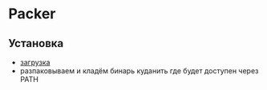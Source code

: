 # Packer

## Установка

- [загрузка](https://releases.hashicorp.com/packer/1.4.5/packer_1.4.5_linux_amd64.zip)
- разпаковываем и кладём бинарь куданить где будет доступен через PATH


